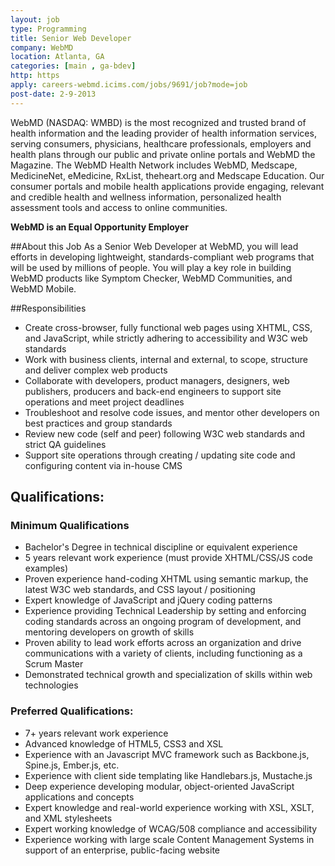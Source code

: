 ```yaml
---
layout: job
type: Programming
title: Senior Web Developer
company: WebMD
location: Atlanta, GA
categories: [main , ga-bdev]
http: https
apply: careers-webmd.icims.com/jobs/9691/job?mode=job
post-date: 2-9-2013
---
```


WebMD (NASDAQ: WMBD) is the most recognized and trusted brand of health information
and the leading provider of health information services, serving consumers, physicians, healthcare professionals, employers and health plans through our public and private online portals and WebMD the Magazine. The WebMD Health Network includes WebMD, Medscape, MedicineNet, eMedicine, RxList, theheart.org and Medscape Education.  Our consumer portals and mobile health applications provide engaging, relevant and credible health and wellness information, personalized health assessment tools and access to online communities.

**WebMD is an Equal Opportunity Employer**

##About this Job
As a Senior Web Developer at WebMD, you will lead efforts in developing lightweight, standards-compliant web programs that will be used by millions of people. You will play a key role in building WebMD products like Symptom Checker, WebMD Communities, and WebMD Mobile.
 
##Responsibilities
* Create cross-browser, fully functional web pages using XHTML, CSS, and JavaScript, while strictly adhering to accessibility and W3C web standards
* Work with business clients, internal and external, to scope, structure and deliver complex web products
* Collaborate with developers, product managers, designers, web publishers, producers and back-end engineers to support site operations and meet project deadlines
* Troubleshoot and resolve code issues, and mentor other developers on best practices and group standards
* Review new code (self and peer) following W3C web standards and strict QA guidelines
* Support site operations through creating / updating site code and configuring content via in-house CMS

## Qualifications:

### Minimum Qualifications

* Bachelor's Degree in technical discipline or equivalent experience
* 5 years relevant work experience (must provide XHTML/CSS/JS code examples)
* Proven experience hand-coding XHTML using semantic markup, the latest W3C web standards, and CSS layout / positioning
* Expert knowledge of JavaScript and jQuery coding patterns
* Experience providing Technical Leadership by setting and enforcing coding standards across an ongoing program of development, and mentoring developers on growth of skills
* Proven ability to lead work efforts across an organization and drive communications with a variety of clients, including functioning as a Scrum Master
* Demonstrated technical growth and specialization of skills within web technologies

### Preferred Qualifications:
* 7+ years relevant work experience
* Advanced knowledge of HTML5, CSS3 and XSL
* Experience with an Javascript MVC framework such as Backbone.js, Spine.js, Ember.js, etc.
* Experience with client side templating like Handlebars.js, Mustache.js
* Deep experience developing modular, object-oriented JavaScript applications and concepts
* Expert knowledge and real-world experience working with XSL, XSLT, and XML stylesheets
* Expert working knowledge of WCAG/508 compliance and accessibility
* Experience working with large scale Content Management Systems in support of an enterprise, public-facing website